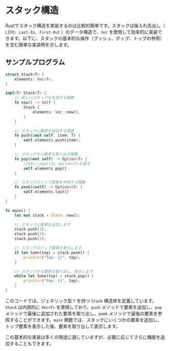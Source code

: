 # スタック構造

Rustでスタック構造を実装するのは比較的簡単です。スタックは後入れ先出し（ `LIFO: Last-In, First-Out` ）のデータ構造で、`Vec` を使用して効率的に実装できます。以下に、スタックの基本的な操作（プッシュ、ポップ、トップの参照）を含む簡単な実装例を示します。

## サンプルプログラム
```rust
struct Stack<T> {
    elements: Vec<T>,
}

impl<T> Stack<T> {
    // 新しいスタックを生成する関数
    fn new() -> Self {
        Stack {
            elements: Vec::new(),
        }
    }

    // スタックに要素を追加する関数
    fn push(&mut self, item: T) {
        self.elements.push(item);
    }

    // スタックから要素を取り出す関数
    fn pop(&mut self) -> Option<T> {
        //Vec::pop()は、Oprion<T>を返す
        self.elements.pop()
    }

    // スタックのトップ要素を参照する関数
    fn peek(&self) -> Option<&T> {
        self.elements.last()
    }
}

fn main() {
    let mut stack = Stack::new();

    // スタックに要素を追加します
    stack.push(1);
    stack.push(2);
    stack.push(3);

    // スタックのトップ要素を表示します
    if let Some(top) = stack.peek() {
        println!("Top: {}", top);
    }

    // スタックから要素を取り出し、表示します
    while let Some(top) = stack.pop() {
        println!("Pop: {}", top);
    }
}
```

このコードでは、ジェネリック型 `T` を持つ `Stack` 構造体を定義しています。`Stack` は内部的に `Vec<T>` を使用しており、`push` メソッドで要素を追加し、`pop` メソッドで最後に追加された要素を取り出し、`peek` メソッドで最後の要素を参照することができます。`main` 関数では、スタックにいくつかの要素を追加し、トップ要素を表示した後、要素を取り出して表示します。

この基本的な実装は多くの用途に適していますが、必要に応じてさらに機能を追加することもできます。
